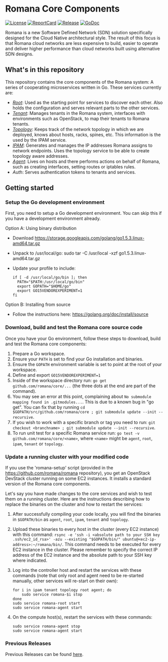 # Romana Core Components

[![License][License-Image]][License-Url] [![ReportCard][ReportCard-Image]][ReportCard-Url] [![Release][Release-Image]][Release-Url] [![GoDoc][GoDoc-Image]][GoDoc-Url]

Romana is a new Software Defined Network (SDN) solution specifically designed
for the Cloud Native architectural style. The result of this focus is that
Romana cloud networks are less expensive to build, easier to operate and
deliver higher performance than cloud networks built using alternative SDN
designs.

## What's in this repository

This repository contains the core components of the Romana system: A series of
cooperating microservices written in Go. These services currently are:

* *[Root](https://godoc.org/github.com/romana/core/root)*: Used as the starting point for services to discover each other. Also
holds the configuration and serves relevant parts to the other services.
* *[Tenant](https://godoc.org/github.com/romana/core/tenant)*: Manages tenants in the Romana system, interfaces with environments
such as OpenStack, to map their tenants to Romana tenants.
* *[Topology](https://godoc.org/github.com/romana/core/topology)*: Keeps track of the network topology in which we are deployed,
knows about hosts, racks, spines, etc. This information is the used by the IPAM
service.
* *[IPAM](https://godoc.org/github.com/romana/core/ipam)*: Generates and manages the IP addresses Romana assigns to network
endpoints. Uses the topology service to be able to create topology aware
addresses.
* *[Agent](https://godoc.org/github.com/romana/core/agent)*: Lives on hosts and there performs actions on behalf of Romana, such
as creating interfaces, setting routes or iptables rules.
* *Auth*: Serves authentication tokens to tenants and services.

## Getting started

### Setup the Go development environment

First, you need to setup a Go development environment. You can skip this if
you have a development environment already.

Option A: Using binary distribution

  * Download https://storage.googleapis.com/golang/go1.5.3.linux-amd64.tar.gz
  * Unpack to /usr/local/go: sudo tar -C /usr/local -xzf go1.5.3.linux-amd64.tar.gz
  * Update your profile to include:

      ```
      if [ -d /usr/local/go/bin ]; then
        PATH="$PATH:/usr/local/go/bin"
        export GOPATH="$HOME/go"
        export GO15VENDOREXPERIMENT=1
      fi
      ```

Option B: Installing from source

   * Follow the instructions here: https://golang.org/doc/install/source

### Download, build and test the Romana core source code

Once you have your Go environment, follow these steps to download, build and
test the Romana core components:

 1. Prepare a Go workspace.
 2. Ensure your `PATH` is set to find your Go installation and binaries.
 3. Ensure the `GOPATH` environment variable is set to point at the root of your
    workspace.
 4. Define and export `GO15VENDOREXPERIMENT=1`
 5. Inside of the workspace directory run: `go get github.com/romana/core/...`
    (the three dots at the end are part of the command).
 6. You may see an error at this point, complaining about `No submodule mapping found in .gitmodules...`. This is due to a known bug in "go get". You can fix that by running `cd $GOPATH/src/github.com/romana/core ; git submodule update --init --recursive`.
 7. If you wish to work with a specific branch or tag you need to run: `git checkout <branchname> ; git submodule update --init --recursive`.
 8. To run unit test for a specific Romana service run: `go test -v github.com/romana/core/<name>`, where `<name>` might be `agent`, `root`, `ipam`, `tenant` or `topology`.

### Update a running cluster with your modified code

If you use the 'romana-setup' script (provided in the https://github.com/romana/romana
repository), you get an OpenStack DevStack cluster running on some EC2
instances. It installs a standard version of the Romana core components.

Let's say you have made changes to the core services and wish to test them on a running
cluster. Here are the instructions describing how to replace the binaries on
the cluster and how to restart the services:

 1. After successfully compiling your code locally, you will find the binaries
    in `$GOPATH/bin` as `agent`, `root`, `ipam`, `tenant` and `topology`.
 2. Upload these binaries to every host in the cluster (every EC2 instance)
    with this command: `rsync -e 'ssh -i <absolute path to your SSH key .ssh/ec2_id_rsa>' -azu --existing "$GOPATH/bin/" ubuntu@<ec2-ip-address>:~/romana/bin/`. This command needs to be executed for every EC2 instance in the cluster. Please remember to specify the correct IP address of the EC2 instance and the absolute path to your SSH key where indicated.
 3. Log into the controller host and restart the services with these commands
    (note that only root and agent need to be re-started manually, other
    services will re-start on their own):

    ```
    for i in ipam tenant topology root agent; do
        sudo service romana-$i stop
    done
    sudo service romana-root start
    sudo service romana-agent start
    ```

 4. On the compute host(s), restart the services with these commands:

    ```
    sudo service romana-agent stop
    sudo service romana-agent start
    ```    

### Previous Releases
Previous Releases can be found [here][github-release].

[License-Url]: LICENSE
[License-Image]: https://img.shields.io/badge/license-Apache--2-blue.svg
[Release-Url]: https://github.com/romana/core/releases/tag/v0.6.4
[Release-image]: https://img.shields.io/badge/release-0.6.4-blue.svg
[ReportCard-Url]: https://goreportcard.com/report/romana/core
[ReportCard-Image]: https://goreportcard.com/badge/romana/core
[github-release]: https://github.com/romana/core/releases/
[GoDoc-Image]: https://godoc.org/github.com/romana/core?status.png
[GoDoc-Url]: https://godoc.org/github.com/romana/core
